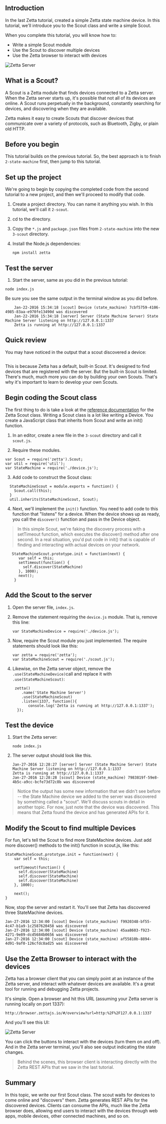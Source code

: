 ## Introduction

In the last Zetta tutorial, created a simple Zetta state machine device. In this tutorial, we'll introduce you to the Scout class and write a simple Scout. 

When you complete this tutorial, you will know how to:

* Write a simple Scout module
* Use the Scout to discover multiple devices 
* Use the Zetta browser to interact with devices

![Zetta Server](https://github.com/WWitman/zettajs-tutorials/blob/master/images/zetta-scout.png)

## What is a Scout?

A Scout is a Zetta module that finds devices connected to a Zetta server. When the Zetta server starts up, it's possible that not all of its devices are online. A Scout runs perpetually in the background, constantly searching for devices, and discovering when they are available. 

Zetta makes it easy to create Scouts that discover devices that communicate over a variety of protocols, such as Bluetooth, Zigby, or plain old HTTP. 

## Before you begin

This tutorial builds on the previous tutorial. So, the best approach is to finish `2-state-machine` first, then jump to this tutorial.  

## Set up the project

We're going to begin by copying the completed code from the second tutorial to a new project, and then we'll proceed to modify that code.

1. Create a project directory. You can name it anything you wish. In this tutorial, we'll call it `2-scout`. 

2. cd to the directory.

3. Copy the `*.js` and `package.json` files from `2-state-machine` into the new `3-scout` directory. 

4. Install the Node.js dependencies:

    `npm install zetta`


## Test the server

1. Start the server, same as you did in the previous tutorial:

  `node index.js`

  Be sure you see the same output in the terminal window as you did before. 

  ```
      Jan-22-2016 15:34:18 [scout] Device (state_machine) 7cbf5759-4106-4985-83aa-e970fe13490d was discovered
      Jan-22-2016 15:34:18 [server] Server (State Machine Server) State Machine Server listening on http://127.0.0.1:1337
      Zetta is running at http://127.0.0.1:1337
  ```


## Quick review

You may have noticed in the output that a scout discovered a device:

```Jan-22-2016 15:34:18 [scout] Device (state_machine) 7cbf5759-4106-4985-83aa-e970fe13490d was discovered
```

This is because Zetta has a default, built-in Scout. It's designed to find devices that are registered with the server. But the built-in Scout is limited. There's much, much more you can do by building your own Scouts. That's why it's important to learn to develop your own Scouts.

## Begin coding the Scout class

The first thing to do is take a look at the [reference documentation](https://github.com/zettajs/zetta/wiki/Scout) for the Zetta Scout class. Writing a Scout class is a lot like writing a Device. You create a JavaScript class that inherits from Scout and write an init() function. 

1. In an editor, create a new file in the `3-scout` directory and call it `scout.js`. 

2. Require these modules. 

  ```
  var Scout = require('zetta').Scout;
  var util = require('util');
  var StateMachine = require('./device.js');
  ```

3. Add code to construct the Scout class:

  ```
    StateMachineScout = module.exports = function() {
      Scout.call(this);
    }
    util.inherits(StateMachineScout, Scout);
  ```

4. Next, we'll implement the `init()` function. You need to add code to this function that "listens" for a device. When the device shows up as ready, you call the `discover()` function and pass in the Device object. 

>In this simple Scout, we're faking the discovery process with a setTimeout function, which executes the discover() method after one second. In a real situation, you'd put code in init() that is capable of finding and interacting with actual devices on your network. 

```
   StateMachineScout.prototype.init = function(next) {
      var self = this;
      setTimeout(function() {
        self.discover(StateMachine)
      }, 1000);
      next();
    }
```



## Add the Scout to the server

1. Open the server file, `index.js`. 
2. Remove the statement requiring the `device.js` module. That is, remove this line:

     `var StateMachineDevice = require('./device.js');`

3. Now, require the Scout module you just implemented. The require statements should look like this:
    ```
    var zetta = require('zetta');
    var StateMachineScout = require('./scout.js');
    ```

3. Likewise, on the Zetta server object, remove the `.use(StateMachineDevice)`call and replace it with `.use(StateMachineScout)`:

    ```
     zetta()
        .name('State Machine Server')
        .use(StateMachineScout)
        .listen(1337, function(){
           console.log('Zetta is running at http://127.0.0.1:1337');
      });
    ```

## Test the device

1. Start the Zetta server: 

    `node index.js`

2. The server output should look like this.  

    ```
    Jan-27-2016 12:28:27 [server] Server (State Machine Server) State Machine Server listening on http://127.0.0.1:1337
    Zetta is running at http://127.0.0.1:1337
    Jan-27-2016 12:28:28 [scout] Device (state_machine) 7983819f-59e8-4b5c-a9cc-bcfe73d72c8b was discovered
    ```

>Notice the output has some new information that we didn't see before -- the State Machine device we added to the server was discovered by something called a "scout". We'll discuss scouts in detail in another topic. For now, just note that the device was discovered. This means that Zetta found the device and has generated APIs for it.

## Modify the Scout to find multiple Devices

For fun, let's tell the Scout to find more StateMachine devices. Just add more discover() methods to the init() function in scout.js, like this:

```
StateMachineScout.prototype.init = function(next) {
    var self = this;

    setTimeout(function() {
      self.discover(StateMachine)
      self.discover(StateMachine)
      self.discover(StateMachine)
    }, 1000);

    next();
}
```

Now, stop the server and restart it. You'll see that Zetta has discovered three StateMachine devices.

```
Jan-27-2016 12:34:00 [scout] Device (state_machine) f9920348-bf55-4c47-b1a9-1c2587620458 was discovered
Jan-27-2016 12:34:00 [scout] Device (state_machine) 45aa8603-f923-4271-9e89-dcd5684b0656 was discovered
Jan-27-2016 12:34:00 [scout] Device (state_machine) af55810b-8894-4d91-9af0-126cfdc8ad25 was discovered
```


## Use the Zetta Browser to interact with the devices

Zetta has a browser client that you can simply point at an instance of the Zetta server, and interact with whatever devices are available. It's a great tool for running and debugging Zetta projects. 

It's simple. Open a browser and hit this URL (assuming your Zetta server is running locally on port 1337):

`http://browser.zettajs.io/#/overview?url=http:%2F%2F127.0.0.1:1337`

And you'll see this UI:

![Zetta Server](https://github.com/WWitman/zettajs-tutorials/blob/master/images/zetta-browser.png)

You can click the buttons to interact with the devices (turn them on and off). And in the Zetta server terminal, you'll also see output indicating the state changes. 

>Behind the scenes, this browser client is interacting directly with the Zetta REST APIs that we saw in the last tutorial. 

## Summary

In this topic, we write our first Scout class. The scout waits for devices to come online and "discovers" them. Zetta generates REST APIs for the discovered devices. Clients can consume the APIs, much like the Zetta browser does, allowing end users to interact with the devices through web apps, mobile devices, other connected machines, and so on. 





